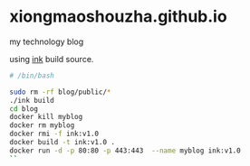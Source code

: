 # xiongmaoshouzha.github.io
my technology blog

using [ink](https://github.com/InkProject/ink) build source. 

``` sh
# /bin/bash

sudo rm -rf blog/public/*
./ink build
cd blog
docker kill myblog
docker rm myblog
docker rmi -f ink:v1.0
docker build -t ink:v1.0 .
docker run -d -p 80:80 -p 443:443  --name myblog ink:v1.0
``
